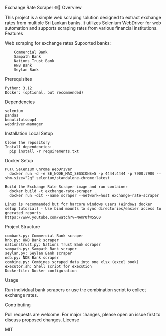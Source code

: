 Exchange Rate Scraper 🌐💱
Overview

This project is a simple web scraping solution designed to extract exchange rates from multiple Sri Lankan banks. It utilizes Selenium WebDriver for web automation and supports scraping rates from various financial institutions.
Features

Web scraping for exchange rates
Supported banks:

        Commercial Bank
        Sampath Bank
        Nations Trust Bank
        HNB Bank
        Seylan Bank

Prerequisites

    Python: 3.12
    Docker: (optional, but recommended)

Dependencies

    selenium
    pandas
    beautifulsoup4
    webdriver-manager

Installation
Local Setup

    Clone the repository
    Install dependencies:
      pip install -r requirements.txt

Docker Setup

    Pull Selenium Chrome WebDriver
      docker run -d -e SE_NODE_MAX_SESSIONS=5 -p 4444:4444 -p 7900:7900 --shm-size="2g" selenium/standalone-chrome:latest

    Build the Exchange Rate Scraper image and run container
      docker build -t exchange-rate-scraper .
      docker run -dit --name scraper --network=host exchange-rate-scraper

    Linux is recommended but for harcore windows users (Windows docker setup tutorial) - Use bind mounts to sync directories/easier access to gnerated reports
    https://www.youtube.com/watch?v=NAmr0fW5SC0


Project Structure

    combank.py: Commercial Bank scraper
    hnb.py: HNB Bank scraper
    nationstrust.py: Nations Trust Bank scraper
    sampath.py: Sampath Bank scraper
    seylan.py: Seylan Bank scraper
    ndb.py: NDB Bank scraper
    combine.py: Combines scraped data into one xlsx (excel book)
    executor.sh: Shell script for execution
    Dockerfile: Docker configuration

Usage

Run individual bank scrapers or use the combination script to collect exchange rates.

Contributing

Pull requests are welcome. For major changes, please open an issue first to discuss proposed changes.
License

MIT
